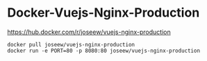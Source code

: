 # Docker-Vuejs-Nginx-Production

https://hub.docker.com/r/joseew/vuejs-nginx-production

```
docker pull joseew/vuejs-nginx-production
docker run -e PORT=80 -p 8080:80 joseew/vuejs-nginx-production
```
